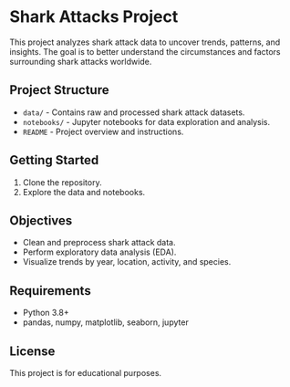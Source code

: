 # Shark Attacks Project

This project analyzes shark attack data to uncover trends, patterns, and insights. The goal is to better understand the circumstances and factors surrounding shark attacks worldwide.

## Project Structure

- `data/` - Contains raw and processed shark attack datasets.
- `notebooks/` - Jupyter notebooks for data exploration and analysis.
- `README` - Project overview and instructions.

## Getting Started

1. Clone the repository.
2. Explore the data and notebooks.

## Objectives

- Clean and preprocess shark attack data.
- Perform exploratory data analysis (EDA).
- Visualize trends by year, location, activity, and species.

## Requirements

- Python 3.8+
- pandas, numpy, matplotlib, seaborn, jupyter

## License

This project is for educational purposes.